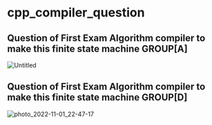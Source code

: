 # cpp_compiler_question

## Question of First Exam Algorithm compiler to make this finite state machine GROUP[A]
![Untitled](https://user-images.githubusercontent.com/92353024/199781623-aacb0e94-93f8-41b6-896d-3da41817e6cd.png)

## Question of First Exam Algorithm compiler to make this finite state machine GROUP[D]
![photo_2022-11-01_22-47-17](https://user-images.githubusercontent.com/92353024/202271500-b73e996a-a6e5-4741-b2d2-4154bfe83784.jpg)
